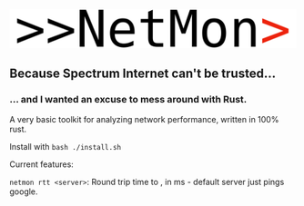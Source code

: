 ![netmon_logo](netmon_logo.png)
## Because Spectrum Internet can't be trusted...
### ... and I wanted an excuse to mess around with Rust.


A very basic toolkit for analyzing network performance, written in 100% rust.

Install with `bash ./install.sh`

Current features:

`netmon rtt <server>`: Round trip time to <server>, in ms - default server just pings google. 